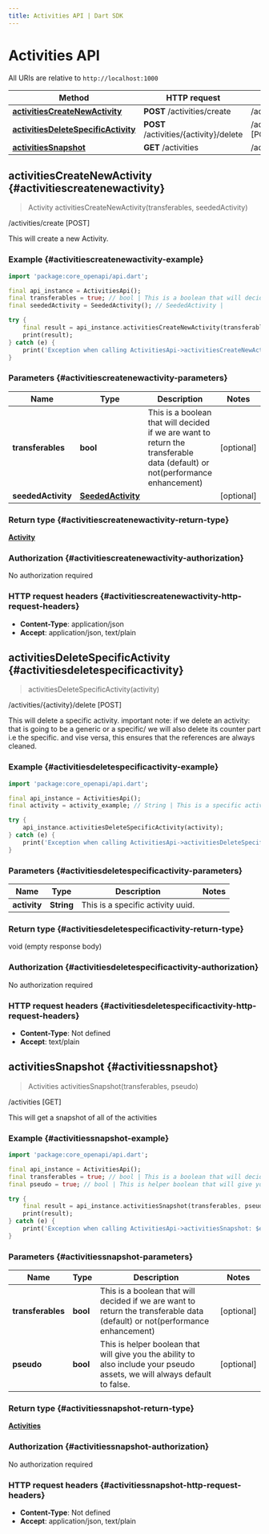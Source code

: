 ```yaml
---
title: Activities API | Dart SDK
---
```


# Activities API

All URIs are relative to `http://localhost:1000`

Method | HTTP request | Description
------------- | ------------- | -------------
[**activitiesCreateNewActivity**](ActivitiesApi#activitiescreatenewactivity) | **POST** /activities/create | /activities/create [POST]
[**activitiesDeleteSpecificActivity**](ActivitiesApi#activitiesdeletespecificactivity) | **POST** /activities/\{activity\}/delete | /activities/\{activity\}/delete [POST]
[**activitiesSnapshot**](ActivitiesApi#activitiessnapshot) | **GET** /activities | /activities [GET]


## **activitiesCreateNewActivity** {#activitiescreatenewactivity}
> Activity activitiesCreateNewActivity(transferables, seededActivity)

/activities/create [POST]

This will create a new Activity.

### Example {#activitiescreatenewactivity-example}
```dart
import 'package:core_openapi/api.dart';

final api_instance = ActivitiesApi();
final transferables = true; // bool | This is a boolean that will decided if we are want to return the transferable data (default) or not(performance enhancement)
final seededActivity = SeededActivity(); // SeededActivity | 

try {
    final result = api_instance.activitiesCreateNewActivity(transferables, seededActivity);
    print(result);
} catch (e) {
    print('Exception when calling ActivitiesApi->activitiesCreateNewActivity: $e\n');
}
```

### Parameters {#activitiescreatenewactivity-parameters}

Name | Type | Description  | Notes
------------- | ------------- | ------------- | -------------
 **transferables** | **bool** | This is a boolean that will decided if we are want to return the transferable data (default) or not(performance enhancement) | [optional] 
 **seededActivity** | [**SeededActivity**](../models/SeededActivity) |  | [optional] 

### Return type {#activitiescreatenewactivity-return-type}

[**Activity**](../models/Activity)

### Authorization {#activitiescreatenewactivity-authorization}

No authorization required

### HTTP request headers {#activitiescreatenewactivity-http-request-headers}

 - **Content-Type**: application/json
 - **Accept**: application/json, text/plain

## **activitiesDeleteSpecificActivity** {#activitiesdeletespecificactivity}
> activitiesDeleteSpecificActivity(activity)

/activities/\{activity\}/delete [POST]

This will delete a specific activity.  important note: if we delete an activity: that is going to be a generic or a specific/ we will also delete its counter part i.e the specific. and vise versa, this ensures that the references are always cleaned.

### Example {#activitiesdeletespecificactivity-example}
```dart
import 'package:core_openapi/api.dart';

final api_instance = ActivitiesApi();
final activity = activity_example; // String | This is a specific activity uuid.

try {
    api_instance.activitiesDeleteSpecificActivity(activity);
} catch (e) {
    print('Exception when calling ActivitiesApi->activitiesDeleteSpecificActivity: $e\n');
}
```

### Parameters {#activitiesdeletespecificactivity-parameters}

Name | Type | Description  | Notes
------------- | ------------- | ------------- | -------------
 **activity** | **String** | This is a specific activity uuid. | 

### Return type {#activitiesdeletespecificactivity-return-type}

void (empty response body)

### Authorization {#activitiesdeletespecificactivity-authorization}

No authorization required

### HTTP request headers {#activitiesdeletespecificactivity-http-request-headers}

 - **Content-Type**: Not defined
 - **Accept**: text/plain

## **activitiesSnapshot** {#activitiessnapshot}
> Activities activitiesSnapshot(transferables, pseudo)

/activities [GET]

This will get a snapshot of all of the activities

### Example {#activitiessnapshot-example}
```dart
import 'package:core_openapi/api.dart';

final api_instance = ActivitiesApi();
final transferables = true; // bool | This is a boolean that will decided if we are want to return the transferable data (default) or not(performance enhancement)
final pseudo = true; // bool | This is helper boolean that will give you the ability to also include your pseudo assets, we will always default to false.

try {
    final result = api_instance.activitiesSnapshot(transferables, pseudo);
    print(result);
} catch (e) {
    print('Exception when calling ActivitiesApi->activitiesSnapshot: $e\n');
}
```

### Parameters {#activitiessnapshot-parameters}

Name | Type | Description  | Notes
------------- | ------------- | ------------- | -------------
 **transferables** | **bool** | This is a boolean that will decided if we are want to return the transferable data (default) or not(performance enhancement) | [optional] 
 **pseudo** | **bool** | This is helper boolean that will give you the ability to also include your pseudo assets, we will always default to false. | [optional] 

### Return type {#activitiessnapshot-return-type}

[**Activities**](../models/Activities)

### Authorization {#activitiessnapshot-authorization}

No authorization required

### HTTP request headers {#activitiessnapshot-http-request-headers}

 - **Content-Type**: Not defined
 - **Accept**: application/json, text/plain

